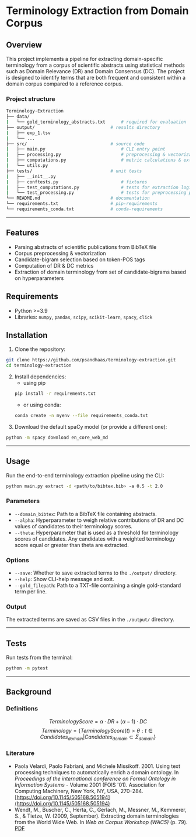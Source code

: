 # Terminology Extraction from Domain Corpus

## Overview
This project implements a pipeline for extracting domain-specific terminology from a corpus of scientific abstracts using statistical methods such as Domain Relevance (DR) and Domain Consensus (DC). The project is designed to identify terms that are both frequent and consistent within a domain corpus compared to a reference corpus.

### Project structure

```bash
Terminology-Extraction
├── data/
|   └── gold_terminology_abstracts.txt      # required for evaluation
├── output/                             # results directory
|   ├── exp_1.tsv
|   └── ...
├── src/                                # source code
|   ├── main.py                             # CLI entry point
|   ├── processing.py                       # preprocessing & vectorization
|   ├── computations.py                     # metric calculations & extraction logic
|   └── utils.py
├── tests/                              # unit tests
|   ├── __init__.py
|   ├── conftests.py                        # fixtures
|   ├── test_computations.py                # tests for extraction logic
|   └── test_processing.py                  # tests for preprocessing pipeline
└── README.md                           # documentation
└── requirements.txt                    # pip-requirements
└── requirements_conda.txt              # conda-requirements
```

---

## Features
- Parsing abstracts of scientific publications from BibTeX file
- Corpus preprocessing & vectorization
- Candidate-bigram selection based on token-POS tags
- Computation of DR & DC metrics
- Extraction of domain terminology from set of candidate-bigrams based on hyperparameters

## Requirements
- Python >=3.9
- Libraries: `numpy`, `pandas`, `scipy`, `scikit-learn`, `spacy`, `click`

## Installation
1. Clone the repository:

```bash
git clone https://github.com/psandhaas/terminology-extraction.git
cd terminology-extraction
```
2. Install dependencies:
   - using pip
    ```bash
   pip install -r requirements.txt
   ```
   - or using conda:
    ```bash
    conda create -n myenv --file requirements_conda.txt
    ```
3. Download the default spaCy model (or provide a different one):
```bash
python -m spacy download en_core_web_md
```

---

## Usage
Run the end-to-end terminology extraction pipeline using the CLI:
```bash
python main.py extract -d <path/to/bibtex.bib> -a 0.5 -t 2.0
```

### Parameters
- `--domain_bibtex`: Path to a BibTeX file containing abstracts.
- `--alpha`: Hyperparameter to weigh relative contributions of DR and DC values of candidates to their terminology scores.
- `--theta`: Hyperparameter that is used as a threshold for terminology scores of candidates. Any candidates with a weighted terminology score equal or greater than theta are extracted.

### Options
- `--save`: Whether to save extracted terms to the `./output/` directory.
- `--help`: Show CLI-help message and exit.
- `--gold_filepath`: Path to a TXT-file containing a single gold-standard term per line.

### Output
The extracted terms are saved as CSV files in the `./output/` directory.

---

## Tests
Run tests from the terminal:
```bash
python -m pytest
```

---

## Background

### Definitions

$$
TerminologyScore = \alpha \cdot DR + (\alpha - 1) \cdot DC
$$
$$
Terminology = \{TerminologyScore(t) \gt \theta : t \in Candidates_{domain} | Candidates_{domain} \subset \Sigma_{domain}\}
$$

### Literature
- Paola Velardi, Paolo Fabriani, and Michele Missikoff. 2001. Using text processing techniques to automatically enrich a domain ontology. In *Proceedings of the international conference on Formal Ontology in Information Systems* - Volume 2001 (FOIS '01). Association for Computing Machinery, New York, NY, USA, 270–284. [https://doi.org/10.1145/505168.505194](https://doi.org/10.1145/505168.505194)
- Wendt, M., Buscher, C., Herta, C., Gerlach, M., Messner, M., Kemmerer, S., & Tietze, W. (2009, September). Extracting domain terminologies from the World Wide Web. In *Web as Corpus Workshop (WAC5)* (p. 79). [PDF](https://www.sigwac.org.uk/raw-attachment/wiki/WAC5/WAC5_proceedings.pdf#page=79)
